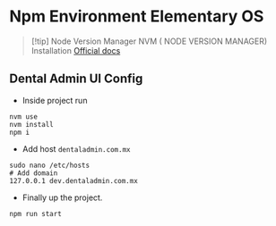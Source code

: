 # Npm Environment Elementary OS

> [!tip] Node Version Manager
NVM ( NODE VERSION MANAGER) Installation [Official docs](https://github.com/nvm-sh/nvm#installing-and-updating)

## Dental Admin UI Config

* Inside project run

```shell
nvm use
nvm install
npm i
```

* Add host `dentaladmin.com.mx`

```shell
sudo nano /etc/hosts
# Add domain
127.0.0.1 dev.dentaladmin.com.mx
```

* Finally up the project.

```sh
npm run start
```
